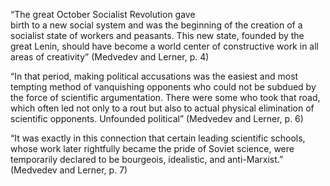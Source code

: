 “The great October Socialist Revolution gave  
birth to a new social system and was the beginning of the creation of a socialist state of workers and peasants. This new state, founded by the great Lenin, should have become a world center of constructive work in all areas of creativity” (Medvedev and Lerner, p. 4)

“In that period, making political accusations was the easiest and most tempting method of vanquishing opponents who could not be subdued by the force of scientific argumentation. There were some who took that road, which often led not only to a rout but also to actual physical elimination of scientific opponents. Unfounded political” (Medvedev and Lerner, p. 6)


“It was exactly in this connection that certain leading scientific schools, whose work later rightfully became the pride of Soviet science, were temporarily declared to be bourgeois, idealistic, and anti-Marxist.”  
(Medvedev and Lerner, p. 7)
